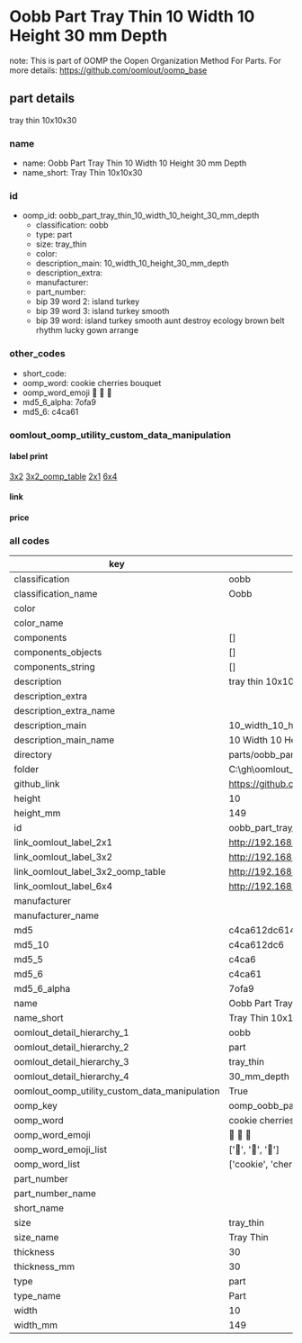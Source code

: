 # Oobb Part Tray Thin 10 Width 10 Height 30 mm Depth  

note: This is part of OOMP the Oopen Organization Method For Parts. For more details: https://github.com/oomlout/oomp_base

##  part details
  



tray thin 10x10x30



### name
* name: Oobb Part Tray Thin 10 Width 10 Height 30 mm Depth
* name_short: Tray Thin 10x10x30 
### id
* oomp_id: oobb_part_tray_thin_10_width_10_height_30_mm_depth
  * classification: oobb
  * type: part
  * size: tray_thin
  * color: 
  * description_main: 10_width_10_height_30_mm_depth
  * description_extra: 
  * manufacturer: 
  * part_number: 
  * bip 39 word 2: island turkey
  * bip 39 word 3: island turkey smooth
  * bip 39 word: island turkey smooth aunt destroy ecology brown belt rhythm lucky gown arrange

### other_codes
* short_code: 
* oomp_word: cookie cherries bouquet
* oomp_word_emoji :cookie: :cherries: :bouquet:
* md5_6_alpha: 7ofa9
* md5_6: c4ca61






### oomlout_oomp_utility_custom_data_manipulation
#### label print
[3x2](http://192.168.1.245:1112/?label=oomp%207ofa9)
[3x2_oomp_table](http://192.168.1.108:1112/?label=oomp%207ofa9)
[2x1](http://192.168.1.242:1112/?label=oomp%207ofa9)
[6x4](http://192.168.1.55:1112/?label=oomp%207ofa9)    

#### link

                              

#### price







### all codes 
| key | value |  
| --- | --- |  
| classification | oobb |  
| classification_name | Oobb |  
| color |  |  
| color_name |  |  
| components | [] |  
| components_objects | [] |  
| components_string | [] |  
| description | tray thin 10x10x30 |  
| description_extra |  |  
| description_extra_name |  |  
| description_main | 10_width_10_height_30_mm_depth |  
| description_main_name | 10 Width 10 Height 30 mm Depth |  
| directory | parts/oobb_part_tray_thin_10_width_10_height_30_mm_depth |  
| folder | C:\gh\oomlout_oobb_version_4_generated_parts\parts\oobb_part_tray_thin_10_width_10_height_30_mm_depth |  
| github_link | https://github.com/oomlout/oomlout_oomp_part_src/tree/main/parts/oobb_part_tray_thin_10_width_10_height_30_mm_depth |  
| height | 10 |  
| height_mm | 149 |  
| id | oobb_part_tray_thin_10_width_10_height_30_mm_depth |  
| link_oomlout_label_2x1 | http://192.168.1.242:1112/?label=oomp%207ofa9 |  
| link_oomlout_label_3x2 | http://192.168.1.245:1112/?label=oomp%207ofa9 |  
| link_oomlout_label_3x2_oomp_table | http://192.168.1.108:1112/?label=oomp%207ofa9 |  
| link_oomlout_label_6x4 | http://192.168.1.55:1112/?label=oomp%207ofa9 |  
| manufacturer |  |  
| manufacturer_name |  |  
| md5 | c4ca612dc614e3a1181e10f599faabb3 |  
| md5_10 | c4ca612dc6 |  
| md5_5 | c4ca6 |  
| md5_6 | c4ca61 |  
| md5_6_alpha | 7ofa9 |  
| name | Oobb Part Tray Thin 10 Width 10 Height 30 mm Depth |  
| name_short | Tray Thin 10x10x30  |  
| oomlout_detail_hierarchy_1 | oobb |  
| oomlout_detail_hierarchy_2 | part |  
| oomlout_detail_hierarchy_3 | tray_thin |  
| oomlout_detail_hierarchy_4 | 30_mm_depth |  
| oomlout_oomp_utility_custom_data_manipulation | True |  
| oomp_key | oomp_oobb_part_tray_thin_10_width_10_height_30_mm_depth |  
| oomp_word | cookie cherries bouquet |  
| oomp_word_emoji | :cookie: :cherries: :bouquet: |  
| oomp_word_emoji_list | [':cookie:', ':cherries:', ':bouquet:'] |  
| oomp_word_list | ['cookie', 'cherries', 'bouquet'] |  
| part_number |  |  
| part_number_name |  |  
| short_name |  |  
| size | tray_thin |  
| size_name | Tray Thin |  
| thickness | 30 |  
| thickness_mm | 30 |  
| type | part |  
| type_name | Part |  
| width | 10 |  
| width_mm | 149 |  
